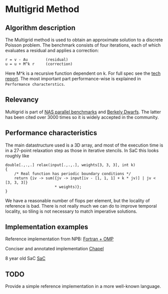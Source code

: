 # Multigrid Method

## Algorithm description

The Multigrid method is used to obtain an approximate solution to a discrete
Poisson problem. The benchmark consists of four iterations, each of which
evaluates a residual and applies a correction:

```
r = v - Au        (residual)
u = u + M^k r     (correction)
```

Here M^k is a recursive function dependent on k. For full spec see the
[tech report](https://www.nas.nasa.gov/assets/nas/pdf/techreports/1994/rnr-94-007.pdf).
The most important part performance-wise is explained in
```Performance characterstics```.

## Relevancy

Multigrid is part of [NAS parallel benchmarks](https://www.nas.nasa.gov/software/npb.html)
and [Berkely Dwarfs](https://www2.eecs.berkeley.edu/Pubs/TechRpts/2006/EECS-2006-183.pdf).
The latter has been cited over 3000 times so it is widely accepted in the
community.

## Performance characteristics

The main datastructure used is a 3D array, and most of the execution time is
in a 27-point relaxation step as those in iterative stencils. In SaC this
looks roughly like

```
double[.,.,.] relax(input[.,.,.], weights[3, 3, 3], int k)
{
    /* Real function has periodic boundary conditions */
    return {iv -> sum({jv -> input[iv - [1, 1, 1] + k * jv)] | jv < [3, 3, 3]}
                      * weights)};
}
```

We have a reasonable number of flops per element, but the locality of reference
is bad. There is not really much we can do to improve temporal locality, so
tiling is not necessary to match imperative solutions.

## Implementation examples

Reference implementation from NPB:
[Fortran + OMP](https://github.com/casys-kaist/NPB3.4/blob/master/NPB3.4-OMP/MG/mg.f)

Conciser and annotated implementation
[Chapel](https://github.com/chapel-lang/chapel/blob/main/test/npb/mg/mg-annotated.chpl)

8 year old SaC
[SaC](https://github.com/SacBase/NASParallelBenchmarks/blob/master/MG/mg_rotate.sac)

## TODO

Provide a simple reference implementation in a more well-known language.
